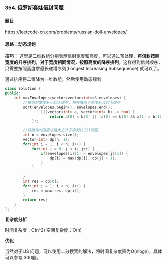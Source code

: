 ### 354. 俄罗斯套娃信封问题

#### 题目

https://leetcode-cn.com/problems/russian-doll-envelopes/

#### 思路：动态规划

**技巧：** 这里是二维数组分别表示信封宽度和高度，可以通过预处理，**将信封按照宽度的升序排列，对于宽度相同情况，按照高度的降序排列**。这样得到信封顺序，只需要按照高度求最长递增序列(Longest Increasing Subsequence) 就可以了。

通过排序将二维降为一维数组，然后使用动态规划

```cpp
class Solution {
public:
    int maxEnvelopes(vector<vector<int>>& envelopes) {
        //按信封宽度从小到大排序，相等情况下高度从大到小排序
        sort(envelopes.begin(), envelopes.end(), 
                [](vector<int> a, vector<int> b) -> bool {
                    return a[0] < b[0] || (a[0] == b[0] && a[1] > b[1]);
            });

        //转换为对高度求最大上升子序列(LIS)问题
        int n = envelopes.size();
        vector<int> dp(n, 1);
        for(int i = 1; i < n; i++) {
            for(int j = 0; j < i; j++) {
                if(envelopes[i][1] > envelopes[j][1]) {
                    dp[i] = max(dp[i], dp[j] + 1);
                }
            }
           
        }
        int res = dp[0];
        for(int i = 1; i < n; i++) {
            res = max(res, dp[i]);
        }
        return res;   
    }
};
```

**复杂度分析**

时间复杂度：O(n^2)
空间复杂度：O(n)


**优化**

当然对于LIS 问题，可以使用二分搜索的解法，将时间复杂度降为O(nlogn)，具体可以参考 300题。